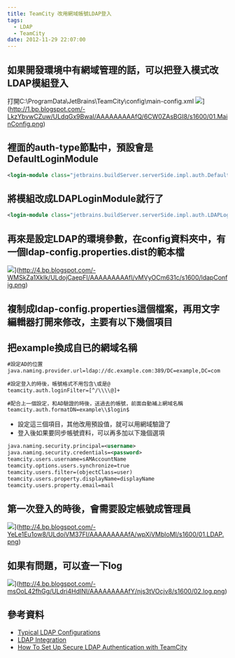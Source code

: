 ```yaml
---
title: TeamCity 改用網域帳號LDAP登入
tags:
  - LDAP
  - TeamCity
date: 2012-11-29 22:07:00
---
```


## 如果開發環境中有網域管理的話，可以把登入模式改LDAP模組登入
打開C:\ProgramData\JetBrains\TeamCity\config\main-config.xml
![](http://1.bp.blogspot.com/-LkzYbvwCZuw/ULdqGx9BwaI/AAAAAAAAAfQ/6CW0ZAsBGI8/s1600/01.MainConfig.png)](http://1.bp.blogspot.com/-LkzYbvwCZuw/ULdqGx9BwaI/AAAAAAAAAfQ/6CW0ZAsBGI8/s1600/01.MainConfig.png)

## 裡面的auth-type節點中，預設會是DefaultLoginModule
```xml
<login-module class="jetbrains.buildServer.serverSide.impl.auth.DefaultLoginModule" />
```

## 將模組改成LDAPLoginModule就行了
```xml
<login-module class="jetbrains.buildServer.serverSide.impl.auth.LDAPLoginModule" />
```

## 再來是設定LDAP的環境參數，在config資料夾中，有一個ldap-config.properties.dist的範本檔
![](http://4.bp.blogspot.com/-WMSkZa1XkIk/ULdojCaepFI/AAAAAAAAAfI/vMVyOCm631c/s1600/ldapConfig.png)](http://4.bp.blogspot.com/-WMSkZa1XkIk/ULdojCaepFI/AAAAAAAAAfI/vMVyOCm631c/s1600/ldapConfig.png)

## 複制成ldap-config.properties這個檔案，再用文字編輯器打開來修改，主要有以下幾個項目
## 把example換成自已的網域名稱 
```xml
#設定AD的位置
java.naming.provider.url=ldap://dc.example.com:389/DC=example,DC=com
 
#設定登入的時後，帳號格式不用包含\或是@
teamcity.auth.loginFilter=[^/\\\\@]+
 
#配合上一個設定，和AD驗證的時後，送過去的帳號，前面自動補上網域名稱
teamcity.auth.formatDN=example\\$login$
```

* 設定這三個項目，其他改用預設值，就可以用網域驗證了
* 登入後如果要同步帳號資料，可以再多加以下幾個選項
```xml
java.naming.security.principal=<username>
java.naming.security.credentials=<password>
teamcity.users.username=sAMAccountName
teamcity.options.users.synchronize=true
teamcity.users.filter=(objectClass=user)
teamcity.users.property.displayName=displayName
teamcity.users.property.email=mail
```

## 第一次登入的時後，會需要設定帳號成管理員
![](http://4.bp.blogspot.com/-YeLe1Eu1ow8/ULdoiVM37FI/AAAAAAAAAfA/wpXiVMbloMI/s1600/01.LDAP.png)](http://4.bp.blogspot.com/-YeLe1Eu1ow8/ULdoiVM37FI/AAAAAAAAAfA/wpXiVMbloMI/s1600/01.LDAP.png)

## 如果有問題，可以查一下log
![](http://4.bp.blogspot.com/-msOoL42fhGg/ULdri4HdINI/AAAAAAAAAfY/njs3tVOcjv8/s1600/02.log.png)](http://4.bp.blogspot.com/-msOoL42fhGg/ULdri4HdINI/AAAAAAAAAfY/njs3tVOcjv8/s1600/02.log.png)

## 參考資料
* [Typical LDAP Configurations](http://confluence.jetbrains.net/display/TCD7/Typical+LDAP+Configurations)
* [LDAP Integration](http://confluence.jetbrains.net/display/TCD7/LDAP+Integration#LDAPIntegration-ActiveDirectory)
* [How To Set Up Secure LDAP Authentication with TeamCity](http://therightstuff.de/CommentView,guid,2e19b03d-6ee1-49c1-b8c9-da5f3db7826f.aspx)